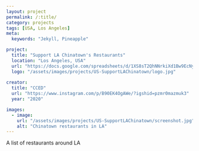 ```yaml
---
layout: project
permalink: /:title/
category: projects
tags: [USA, Los Angeles]
meta:
  keywords: "Jekyll, Pineapple"

project:
  title: "Support LA Chinatown's Restaurants"
  location: "Los Angeles, USA"
  url: "https://docs.google.com/spreadsheets/d/1XS8sT2QhNNrkiXd1Bw9EcNyr_FE0Rp9NX_Q9yrd2VeE/edit#gid=320934639"
  logo: "/assets/images/projects/US-SupportLAChinatown/logo.jpg"
  
creator:
  title: "CCED"
  url: "https://www.instagram.com/p/B90EK4OgAWe/?igshid=pzmr0mazmuk3"
  year: "2020"

images:
  - image:
    url: "/assets/images/projects/US-SupportLAChinatown/screenshot.jpg"
    alt: "Chinatown restaurants in LA"
---
```

<p>A list of restaurants around LA</p>